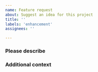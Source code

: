 ```yaml
---
name: Feature request
about: Suggest an idea for this project
title: ''
labels: 'enhancement'
assignees: ''

---
```


### Please describe
<!-- Please provide us with a clear and concise description. -->

### Additional context
<!-- Add any other context or screenshots about the feature request here. (If applicable) -->
